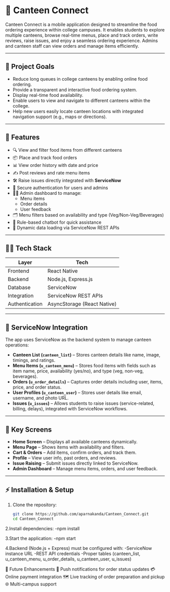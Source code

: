 # 🍴 Canteen Connect

Canteen Connect is a mobile application designed to streamline the food ordering experience within college campuses. It enables students to explore multiple canteens, browse real-time menus, place and track orders, write reviews, raise issues, and enjoy a seamless ordering experience. Admins and canteen staff can view orders and manage items efficiently.

---

## 🎯 Project Goals

- Reduce long queues in college canteens by enabling online food ordering.
- Provide a transparent and interactive food ordering system.
- Display real-time food availability.
- Enable users to view and navigate to different canteens within the college.
- Help new users easily locate canteen locations with integrated navigation support (e.g., maps or directions).

---

## 🚀 Features

- 🔍 View and filter food items from different canteens
- 📦 Place and track food orders
- 📊 View order history with date and price
- ✍️ Post reviews and rate menu items
- 🛠️ Raise issues directly integrated with **ServiceNow**
- 🔐 Secure authentication for users and admins
- 🧑‍💼 Admin dashboard to manage:
  - Menu items
  - Order details
  - User feedback
- 🗂️ Menu filters based on availability and type (Veg/Non-Veg/Beverages)
- 💬 Rule-based chatbot for quick assistance
- 🔁 Dynamic data loading via ServiceNow REST APIs

---

## 🧑‍💻 Tech Stack

| Layer          | Tech                          |
| -------------- | ----------------------------- |
| Frontend       | React Native                  |
| Backend        | Node.js, Express.js           |
| Database       | ServiceNow                    |
| Integration    | ServiceNow REST APIs          |
| Authentication | AsyncStorage (React Native)   |

---

## 🔗 ServiceNow Integration

The app uses ServiceNow as the backend system to manage canteen operations:

- **Canteen List (`canteen_list`)** – Stores canteen details like name, image, timings, and ratings.
- **Menu Items (`u_canteen_menu`)** – Stores food items with fields such as item name, price, availability (yes/no), and type (veg, non-veg, beverages).
- **Orders (`u_order_details`)** – Captures order details including user, items, price, and order status.
- **User Profiles (`u_canteen_user`)** – Stores user details like email, username, and photo URL.
- **Issues (`u_issues`)** – Allows students to raise issues (service-related, billing, delays), integrated with ServiceNow workflows.

---

## 📱 Key Screens

- **Home Screen** – Displays all available canteens dynamically.
- **Menu Page** – Shows items with availability and filters.
- **Cart & Orders** – Add items, confirm orders, and track them.
- **Profile** – View user info, past orders, and reviews.
- **Issue Raising** – Submit issues directly linked to ServiceNow.
- **Admin Dashboard** – Manage menu items, orders, and user feedback.

---

## ⚡ Installation & Setup

1. Clone the repository:
   ```bash
   git clone https://github.com/aparnakanda/Canteen_Connect.git
   cd Canteen_Connect
2.Install dependencies:
 -npm install

3.Start the application:
 -npm start

4.Backend (Node.js + Express) must be configured with:
 -ServiceNow instance URL
 -REST API credentials
 -Proper tables (canteen_list, u_canteen_menu, u_order_details, u_canteen_user, u_issues)


📌 Future Enhancements
🔔 Push notifications for order status updates
💳 Online payment integration
🗺️ Live tracking of order preparation and pickup
🌐 Multi-campus support
